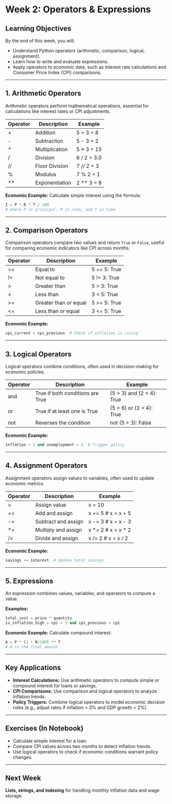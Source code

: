 # Week 2: Operators & Expressions

## Learning Objectives
By the end of this week, you will:

- Understand Python operators (arithmetic, comparison, logical, assignment).
- Learn how to write and evaluate expressions.
- Apply operators to economic data, such as interest rate calculations and Consumer Price Index (CPI) comparisons.

---

## 1. Arithmetic Operators
Arithmetic operators perform mathematical operations, essential for calculations like interest rates or CPI adjustments.

| Operator | Description       | Example       |
|----------|-------------------|---------------|
| +        | Addition           | 5 + 3 = 8     |
| -        | Subtraction        | 5 - 3 = 2     |
| *        | Multiplication     | 5 * 3 = 15    |
| /        | Division           | 6 / 2 = 3.0   |
| //       | Floor Division     | 7 // 2 = 3    |
| %        | Modulus            | 7 % 2 = 1     |
| **       | Exponentiation     | 2 ** 3 = 8    |

**Economic Example:**
Calculate simple interest using the formula:
```python
I = P * R * T / 100
# where P is principal, R is rate, and T is time
```

---

## 2. Comparison Operators
Comparison operators compare two values and return `True` or `False`, useful for comparing economic indicators like CPI across months.

| Operator | Description           | Example         |
|----------|-----------------------|-----------------|
| ==       | Equal to              | 5 == 5: True    |
| !=       | Not equal to          | 5 != 3: True    |
| >        | Greater than          | 5 > 3: True     |
| <        | Less than             | 3 < 5: True     |
| >=       | Greater than or equal | 5 >= 5: True    |
| <=       | Less than or equal    | 3 <= 5: True    |

**Economic Example:**
```python
cpi_current > cpi_previous  # Check if inflation is rising
```

---

## 3. Logical Operators
Logical operators combine conditions, often used in decision-making for economic policies.

| Operator | Description                         | Example                             |
|----------|-------------------------------------|-------------------------------------|
| and      | True if both conditions are True     | (5 > 3) and (2 < 4): True            |
| or       | True if at least one is True         | (5 > 6) or (2 < 4): True             |
| not      | Reverses the condition               | not (5 > 3): False                   |

**Economic Example:**
```python
inflation > 3 and unemployment > 5  # Trigger policy
```

---

## 4. Assignment Operators
Assignment operators assign values to variables, often used to update economic metrics.

| Operator | Description         | Example                      |
|----------|---------------------|------------------------------|
| =        | Assign value        | x = 10                       |
| +=       | Add and assign      | x += 5  # x = x + 5          |
| -=       | Subtract and assign | x -= 3  # x = x - 3          |
| *=       | Multiply and assign | x *= 2  # x = x * 2          |
| /=       | Divide and assign   | x /= 2  # x = x / 2          |

**Economic Example:**
```python
savings += interest  # Update total savings
```

---

## 5. Expressions
An expression combines values, variables, and operators to compute a value.

**Examples:**
```python
total_cost = price * quantity
is_inflation_high = cpi > 3 and cpi_previous < cpi
```

**Economic Example:**
Calculate compound interest:
```python
A = P * (1 + R/100) ** T
# A is the final amount
```

---

## Key Applications
- **Interest Calculations:** Use arithmetic operators to compute simple or compound interest for loans or savings.
- **CPI Comparisons:** Use comparison and logical operators to analyze inflation trends.
- **Policy Triggers:** Combine logical operators to model economic decision rules (e.g., adjust rates if inflation > 3% and GDP growth < 2%).

---

## Exercises (In Notebook)
- Calculate simple interest for a loan.
- Compare CPI values across two months to detect inflation trends.
- Use logical operators to check if economic conditions warrant policy changes.

---

## Next Week
**Lists, strings, and indexing** for handling monthly inflation data and wage storage.

